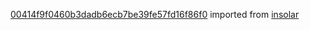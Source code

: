 [00414f9f0460b3dadb6ecb7be39fe57fd16f86f0](https://github.com/insolar/insolar/commit/00414f9f0460b3dadb6ecb7be39fe57fd16f86f0) imported from [insolar](https://github.com/insolar/insolar)
